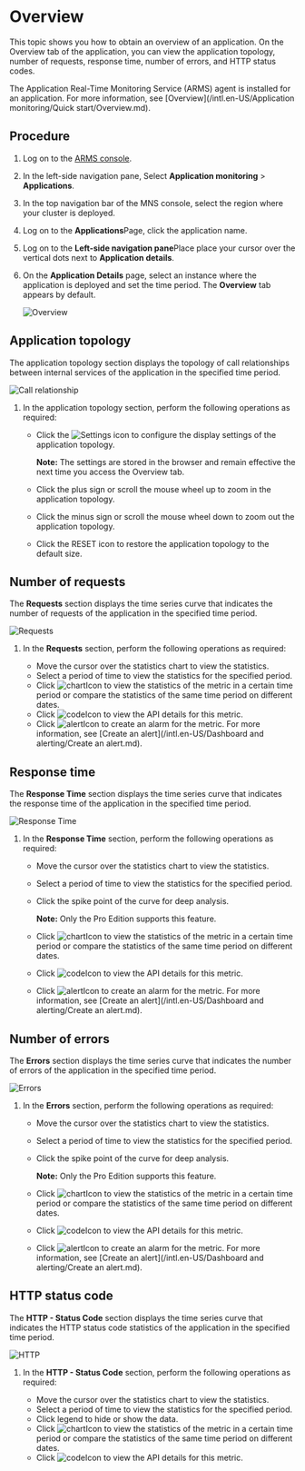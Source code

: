 # Overview

This topic shows you how to obtain an overview of an application. On the Overview tab of the application, you can view the application topology, number of requests, response time, number of errors, and HTTP status codes.

The Application Real-Time Monitoring Service \(ARMS\) agent is installed for an application. For more information, see [Overview](/intl.en-US/Application monitoring/Quick start/Overview.md).

## Procedure

1.  Log on to the [ARMS console](https://arms-ap-southeast-1.console.aliyun.com/#/home).

2.  In the left-side navigation pane, Select **Application monitoring** \> **Applications**.

3.  In the top navigation bar of the MNS console, select the region where your cluster is deployed.

4.  Log on to the **Applications**Page, click the application name.

5.  Log on to the **Left-side navigation pane**Place place your cursor over the vertical dots next to **Application details**.

6.  On the **Application Details** page, select an instance where the application is deployed and set the time period. The **Overview** tab appears by default.

    ![Overview](https://static-aliyun-doc.oss-accelerate.aliyuncs.com/assets/img/en-US/9565424161/p231962.png)


## Application topology

The application topology section displays the topology of call relationships between internal services of the application in the specified time period.

![Call relationship](https://static-aliyun-doc.oss-accelerate.aliyuncs.com/assets/img/en-US/9565424161/p232927.png)

1.  In the application topology section, perform the following operations as required:

    -   Click the ![Settings](https://static-aliyun-doc.oss-accelerate.aliyuncs.com/assets/img/en-US/7194334161/p232147.png) icon to configure the display settings of the application topology.

        **Note:** The settings are stored in the browser and remain effective the next time you access the Overview tab.

    -   Click the plus sign or scroll the mouse wheel up to zoom in the application topology.
    -   Click the minus sign or scroll the mouse wheel down to zoom out the application topology.
    -   Click the RESET icon to restore the application topology to the default size.

## Number of requests

The **Requests** section displays the time series curve that indicates the number of requests of the application in the specified time period.

![Requests](https://static-aliyun-doc.oss-accelerate.aliyuncs.com/assets/img/en-US/9565424161/p232138.png)

1.  In the **Requests** section, perform the following operations as required:

    -   Move the cursor over the statistics chart to view the statistics.
    -   Select a period of time to view the statistics for the specified period.
    -   Click ![chart](https://static-aliyun-doc.oss-accelerate.aliyuncs.com/assets/img/en-US/9624334161/p230753.png)Icon to view the statistics of the metric in a certain time period or compare the statistics of the same time period on different dates.
    -   Click ![code](https://static-aliyun-doc.oss-accelerate.aliyuncs.com/assets/img/en-US/9624334161/p230759.png)Icon to view the API details for this metric.
    -   Click ![alert](https://static-aliyun-doc.oss-accelerate.aliyuncs.com/assets/img/en-US/3134334161/p231972.png)Icon to create an alarm for the metric. For more information, see [Create an alert](/intl.en-US/Dashboard and alerting/Create an alert.md).

## Response time

The **Response Time** section displays the time series curve that indicates the response time of the application in the specified time period.

![Response Time](https://static-aliyun-doc.oss-accelerate.aliyuncs.com/assets/img/en-US/9565424161/p232139.png)

1.  In the **Response Time** section, perform the following operations as required:

    -   Move the cursor over the statistics chart to view the statistics.
    -   Select a period of time to view the statistics for the specified period.
    -   Click the spike point of the curve for deep analysis.

        **Note:** Only the Pro Edition supports this feature.

    -   Click ![chart](https://static-aliyun-doc.oss-accelerate.aliyuncs.com/assets/img/en-US/9624334161/p230753.png)Icon to view the statistics of the metric in a certain time period or compare the statistics of the same time period on different dates.
    -   Click ![code](https://static-aliyun-doc.oss-accelerate.aliyuncs.com/assets/img/en-US/9624334161/p230759.png)Icon to view the API details for this metric.
    -   Click ![alert](https://static-aliyun-doc.oss-accelerate.aliyuncs.com/assets/img/en-US/3134334161/p231972.png)Icon to create an alarm for the metric. For more information, see [Create an alert](/intl.en-US/Dashboard and alerting/Create an alert.md).

## Number of errors

The **Errors** section displays the time series curve that indicates the number of errors of the application in the specified time period.

![Errors](https://static-aliyun-doc.oss-accelerate.aliyuncs.com/assets/img/en-US/9565424161/p232140.png)

1.  In the **Errors** section, perform the following operations as required:

    -   Move the cursor over the statistics chart to view the statistics.
    -   Select a period of time to view the statistics for the specified period.
    -   Click the spike point of the curve for deep analysis.

        **Note:** Only the Pro Edition supports this feature.

    -   Click ![chart](https://static-aliyun-doc.oss-accelerate.aliyuncs.com/assets/img/en-US/9624334161/p230753.png)Icon to view the statistics of the metric in a certain time period or compare the statistics of the same time period on different dates.
    -   Click ![code](https://static-aliyun-doc.oss-accelerate.aliyuncs.com/assets/img/en-US/9624334161/p230759.png)Icon to view the API details for this metric.
    -   Click ![alert](https://static-aliyun-doc.oss-accelerate.aliyuncs.com/assets/img/en-US/3134334161/p231972.png)Icon to create an alarm for the metric. For more information, see [Create an alert](/intl.en-US/Dashboard and alerting/Create an alert.md).

## HTTP status code

The **HTTP - Status Code** section displays the time series curve that indicates the HTTP status code statistics of the application in the specified time period.

![HTTP](https://static-aliyun-doc.oss-accelerate.aliyuncs.com/assets/img/en-US/9565424161/p232144.png)

1.  In the **HTTP - Status Code** section, perform the following operations as required:

    -   Move the cursor over the statistics chart to view the statistics.
    -   Select a period of time to view the statistics for the specified period.
    -   Click legend to hide or show the data.
    -   Click ![chart](https://static-aliyun-doc.oss-accelerate.aliyuncs.com/assets/img/en-US/9624334161/p230753.png)Icon to view the statistics of the metric in a certain time period or compare the statistics of the same time period on different dates.
    -   Click ![code](https://static-aliyun-doc.oss-accelerate.aliyuncs.com/assets/img/en-US/9624334161/p230759.png)Icon to view the API details for this metric.

